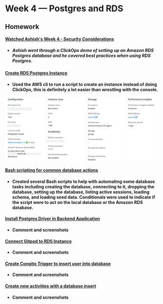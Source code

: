 # Week 4 — Postgres and RDS

## Homework

#### [Watched Ashish's Week 4 - Security Considerations](https://www.youtube.com/watch?v=UourWxz7iQg&list=PLBfufR7vyJJ7k25byhRXJldB5AiwgNnWv&index=45)
* ##### Ashish went through a ClickOps demo of setting up an Amazon RDS Postgres database and he covered best practices when using RDS Postgres.

#### [Create RDS Postgres Instance](https://www.youtube.com/watch?v=EtD7Kv5YCUs&list=PLBfufR7vyJJ7k25byhRXJldB5AiwgNnWv&index=46)
* #### Used the AWS cli to run a script to create an instance instead of doing ClickOps, this is definitely a lot easier than wrestling with the console.
![cruddur_db_instance.png](assets/cruddur_db_instance.png)

#### [Bash scripting for common database actions](https://www.youtube.com/watch?v=EtD7Kv5YCUs&list=PLBfufR7vyJJ7k25byhRXJldB5AiwgNnWv&index=46)
* #### Created several Bash scripts to help with automating some database tasks including creating the database, connecting to it, dropping the database, setting up the database, listing active sessions, loading schema, and loading seed data. Conditionals were used to indicate if the script were to act on the local database or the Amazon RDS database.

#### [Install Postgres Driver in Backend Application](https://www.youtube.com/watch?v=Sa2iB33sKFo&list=PLBfufR7vyJJ7k25byhRXJldB5AiwgNnWv&index=47)
* #### Comment and screenshots

#### [Connect Gitpod to RDS Instance](https://www.youtube.com/watch?v=Sa2iB33sKFo&list=PLBfufR7vyJJ7k25byhRXJldB5AiwgNnWv&index=47)
* #### Comment and screenshots

#### [Create Congito Trigger to insert user into database](https://www.youtube.com/watch?v=7qP4RcY2MwU&list=PLBfufR7vyJJ7k25byhRXJldB5AiwgNnWv&index=48)
* #### Comment and screenshots

#### [Create new activities with a database insert](https://www.youtube.com/watch?v=fTksxEQExL4&list=PLBfufR7vyJJ7k25byhRXJldB5AiwgNnWv&index=49)
* #### Comment and screenshots
